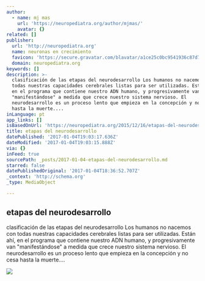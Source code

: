 ```yaml
---
author:
  - name: mj mas
    url: 'https://neuropediatra.org/author/mjmas/'
    avatar: {}
related: []
publisher:
  url: 'http://neuropediatra.org'
  name: neuronas en crecimiento
  favicon: 'https://secure.gravatar.com/blavatar/a1ce25c0bc9541936c87d7b9502371c8?s=32'
  domain: neuropediatra.org
keywords: []
description: >-
  clasificación de las etapas del neurodesarrollo Los humanos no nacemos con
  todas nuestras capacidades cerebrales listas para ser utilizadas. Están ahí,
  en el programa que contiene nuestro ADN humano, y progresivamente van
  "manifestándose" a medida que crece nuestro sistema nervioso. El
  neurodesarrollo es un proceso lento que empieza en la concepción y no cesa
  hasta la muerte....
inLanguage: pt
app_links: []
isBasedOnUrl: 'https://neuropediatra.org/2015/12/16/etapas-del-neurodesarrollo/'
title: etapas del neurodesarrollo
datePublished: '2017-01-04T19:03:17.636Z'
dateModified: '2017-01-04T19:03:15.888Z'
via: {}
inFeed: true
sourcePath: _posts/2017-01-04-etapas-del-neurodesarrollo.md
starred: false
datePublishedOriginal: '2017-01-04T18:36:52.707Z'
_context: 'http://schema.org'
_type: MediaObject

---
```

<article style=""><h1>etapas del neurodesarrollo</h1><p>clasificación de las etapas del neurodesarrollo Los humanos no nacemos con todas nuestras capacidades cerebrales listas para ser utilizadas. Están ahí, en el programa que contiene nuestro ADN humano, y progresivamente van "manifestándose" a medida que crece nuestro sistema nervioso. El neurodesarrollo es un proceso lento que empieza en la concepción y no cesa hasta la muerte....</p><img src="https://mjmas.files.wordpress.com/2015/12/etapas-neurodesarrollo.jpg?w=560&amp;h=380" /></article>
